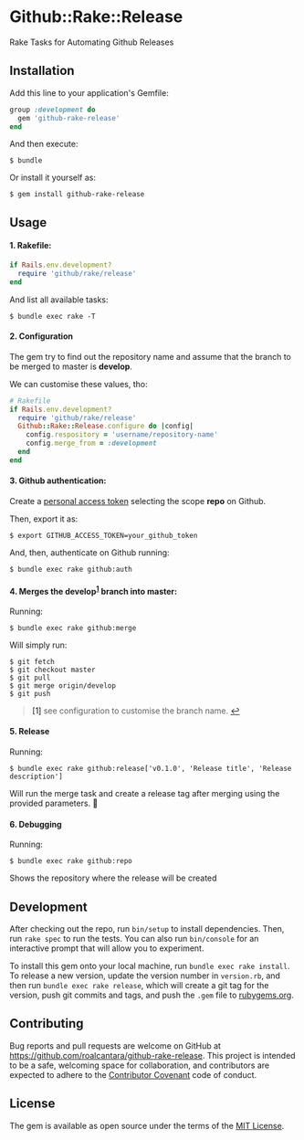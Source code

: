 # Github::Rake::Release

Rake Tasks for Automating Github Releases

## Installation

Add this line to your application's Gemfile:

```ruby
group :development do
  gem 'github-rake-release'
end
```

And then execute:

    $ bundle

Or install it yourself as:

    $ gem install github-rake-release

## Usage

#### 1. Rakefile:

```ruby
if Rails.env.development?
  require 'github/rake/release'
end
```

And list all available tasks:

    $ bundle exec rake -T

#### 2. Configuration

The gem try to find out the repository name and assume that the branch to be merged to master is **develop**.

We can customise these values, tho:

```ruby
# Rakefile
if Rails.env.development?
  require 'github/rake/release'
  Github::Rake::Release.configure do |config|
    config.respository = 'username/repository-name'
    config.merge_from = :development
  end
end
```

#### 3. Github authentication:

Create a [personal access token](https://help.github.com/articles/creating-a-personal-access-token-for-the-command-line/) selecting the scope **repo** on Github.

Then, export it as:

    $ export GITHUB_ACCESS_TOKEN=your_github_token

And, then, authenticate on Github running:

    $ bundle exec rake github:auth

#### 4. Merges the develop<sup name="branch-name-customisation">[1](#branch-name-customisation-reference)</sup> branch into master:

Running:

    $ bundle exec rake github:merge

Will simply run:

    $ git fetch
    $ git checkout master
    $ git pull
    $ git merge origin/develop
    $ git push

> <a name="branch-name-customisation-reference">[1]</a> see configuration to customise the branch name. [↩](#branch-name-customisation)

#### 5. Release

Running:

    $ bundle exec rake github:release['v0.1.0', 'Release title', 'Release description']

Will run the merge task and create a release tag after merging using the provided parameters. 🚀

#### 6. Debugging

Running:

    $ bundle exec rake github:repo

Shows the repository where the release will be created

## Development

After checking out the repo, run `bin/setup` to install dependencies. Then, run `rake spec` to run the tests. You can also run `bin/console` for an interactive prompt that will allow you to experiment.

To install this gem onto your local machine, run `bundle exec rake install`. To release a new version, update the version number in `version.rb`, and then run `bundle exec rake release`, which will create a git tag for the version, push git commits and tags, and push the `.gem` file to [rubygems.org](https://rubygems.org).

## Contributing

Bug reports and pull requests are welcome on GitHub at https://github.com/roalcantara/github-rake-release. This project is intended to be a safe, welcoming space for collaboration, and contributors are expected to adhere to the [Contributor Covenant](http://contributor-covenant.org) code of conduct.

## License

The gem is available as open source under the terms of the [MIT License](http://opensource.org/licenses/MIT).
